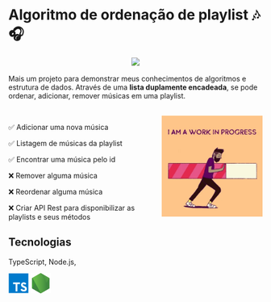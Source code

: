 # Algoritmo de ordenação de playlist 🎶🎧

<div align="center">
<img src="https://raw.githubusercontent.com/gist/filiperv7/7a9e8fd3dddbb85b60470f8e9422cd7b/raw/0ebd359093c754182a7d82b1d47c22afe38f4437/playlist-ordering.svg" width="600"/>
</div>

Mais um projeto para demonstrar meus conhecimentos de algoritmos e estrutura de dados. Através de uma **lista duplamente encadeada**,
se pode ordenar, adicionar, remover músicas em uma playlist.

<br/>

<img src="https://github.com/filiperv7/playlist-ordering/blob/main/inProgress.gif" width="200" align="right"/> 
  
✅ Adicionar uma nova música

✅ Listagem de músicas da playlist

✅ Encontrar uma música pelo id

❌ Remover alguma música

❌ Reordenar alguma música

❌ Criar API Rest para disponibilizar as playlists e seus métodos

## Tecnologias
TypeScript, Node.js, 
<div>
<img src="https://raw.githubusercontent.com/devicons/devicon/master/icons/typescript/typescript-original.svg" width="40px"/>
<img src="https://raw.githubusercontent.com/devicons/devicon/master/icons/nodejs/nodejs-original.svg" width="40px"/>
</div>
